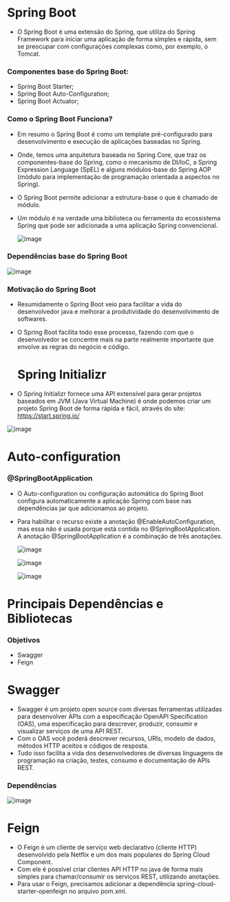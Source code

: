  <h1> Spring Boot </h1>

  - O Spring Boot é uma extensão do Spring, que utiliza do Spring Framework para iniciar uma aplicação de forma simples e rápida, sem se preocupar com configurações complexas como, por exemplo, o Tomcat.

<h3> Componentes base do Spring Boot: </h3>

- Spring Boot Starter;
- Spring Boot Auto-Configuration;
- Spring Boot Actuator;

<h3> Como o Spring Boot Funciona?</h3>


- Em resumo o Spring Boot é como um template pré-configurado para desenvolvimento e execução de aplicações baseadas no Spring.
- Onde, temos uma arquitetura baseada no Spring Core, que traz os componentes-base do Spring, como o mecanismo de DI/IoC, a Spring Expression Language (SpEL) e alguns módulos-base do Spring AOP (módulo para implementação de programação orientada a aspectos no Spring).
- O Spring Boot permite adicionar a estrutura-base o que é chamado de módulo.
- Um módulo é na verdade uma biblioteca ou ferramenta do ecossistema Spring que pode ser adicionada a uma aplicação Spring convencional.

  ![image](https://user-images.githubusercontent.com/32016610/155903241-a210b3f6-ca93-4e89-891a-11ed1c418d2e.png)

<h3>Dependências base do Spring Boot</h3>

![image](https://user-images.githubusercontent.com/32016610/155903281-2e251f07-5dcd-4a35-a519-3201ec2f52fd.png)

<h3>Motivação do Spring Boot</h3>

  - Resumidamente o Spring Boot veio para facilitar a vida do desenvolvedor java e melhorar a produtividade do desenvolvimento de softwares. 
  - O Spring Boot facilita todo esse processo, fazendo com que o desenvolvedor se concentre mais na parte realmente importante que envolve as regras do negócio e código.


    <h1> Spring Initializr </h1>

  - O Spring Initializr fornece uma API extensível para gerar projetos baseados em JVM (Java Virtual Machine) é onde podemos criar um projeto Spring Boot de forma rápida e fácil, através do site: https://start.spring.io/

  ![image](https://user-images.githubusercontent.com/32016610/155903388-730b24c0-323d-4ead-a93c-4e5730fb8602.png)

   <h1> Auto-configuration </h1>

  <h3>@SpringBootApplication</h3>

- O Auto-configuration ou configuração automática do Spring Boot configura automaticamente a aplicação Spring com base nas dependências jar que adicionamos ao projeto.

- Para habilitar o recurso existe a anotação @EnableAutoConfiguration, mas essa não é usada porque está contida no @SpringBootApplication. A anotação @SpringBootApplication é a combinação de três anotações.

  ![image](https://user-images.githubusercontent.com/32016610/155903475-838b1a91-4459-4e06-bf0c-7631f5a68e72.png)

  ![image](https://user-images.githubusercontent.com/32016610/155903488-fb91a682-fdff-41f1-936e-fda22c18ce3e.png)

  ![image](https://user-images.githubusercontent.com/32016610/155903497-851507f2-0655-459f-81ae-e4bacdf06550.png)
  
<h1> Principais Dependências e Bibliotecas </h1>

<h3> Objetivos </h3>

- Swagger
- Feign

<h1> Swagger </h1>

- Swagger é um projeto open source com diversas ferramentas utilizadas para desenvolver APIs com a especificação OpenAPI Specification (OAS), uma especificação para descrever, produzir, consumir e visualizar serviços de uma API REST. 
- Com o OAS você poderá descrever recursos, URIs, modelo de dados, métodos HTTP aceitos e códigos de resposta.
- Tudo isso facilita a vida dos desenvolvedores de diversas linguagens de programação na criação, testes, consumo e documentação de APIs REST.

<h3> Dependências </h3>

![image](https://user-images.githubusercontent.com/32016610/156046038-85ecfed4-3ac6-4069-bd23-2447f1009b71.png)


<h1> Feign </h1>

- O Feign é um cliente de serviço web declarativo (cliente HTTP) desenvolvido pela Netflix e um dos mais populares do Spring Cloud Component. 
- Com ele é possível criar clientes API HTTP no java de forma mais simples para chamar/consumir os serviços REST, utilizando anotações.
- Para usar o Feign, precisamos adicionar a dependência spring-cloud-starter-openfeign no arquivo pom.xml.




